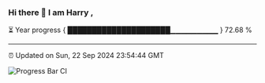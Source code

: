 ### Hi there 👋 I am Harry , 

⏳ Year progress { █████████████████████▁▁▁▁▁▁▁▁▁ } 72.68 %

---

⏰ Updated on Sun, 22 Sep 2024 23:54:44 GMT

![Progress Bar CI](https://github.com/duykhang68/duykhang68/workflows/Progress%20Bar%20CI/badge.svg)

